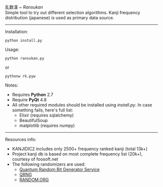 乱数漢 ~ *Ransukan*<br />
Simple tool to try out different selection algorithms.
Kanji frequency distribution (japanese) is used as primary data source.

---

Installation:

	python install.py

Usage:

	python ransukan.py

or 

	pythonw rk.pyw

Notes: 

* Requires **Python** 2.7
* Require **PyQt** 4.8
* All other required modules should be installed using *install.py*. In case something fails, here's full list:
	* Elixir (requires sqlalchemy)
	* BeautifulSoup
	* matplotlib (requires numpy)

---

Resources info:

* KANJIDIC2 includes only 2500+ frequency ranked kanji (total 13k+)
* Project kanji db is based on most complete frequency list (20k+), courtesy of foosoft.net
* The following randomizers are used:
	* [Quantum Random Bit Generator Service]
	* [QRNG]
	* [RANDOM.ORG]

[Quantum Random Bit Generator Service]: http://random.irb.hr/
[QRNG]: http://qrng.physik.hu-berlin.de/
[RANDOM.ORG]: http://www.random.org/clients/http/
